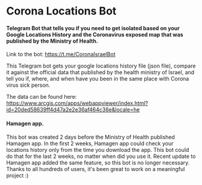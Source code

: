 # Corona Locations Bot
#### Telegram Bot that tells you if you need to get isolated based on your Google Locations History and the Coronavirus exposed map that was published by the Ministry of Health.
 Link to the bot: https://t.me/CoronaIsraelBot
 
 This Telegram bot gets your google locations history file (json file), compare it against the official data that published by the health ministry of Israel, and tell you if, where, and when have you been in the same place with Corona virus sick person.

 The data can be found here: https://www.arcgis.com/apps/webappviewer/index.html?id=20ded58639ff4d47a2e2e36af464c36e&locale=he

 #### Hamagen app.
 This bot was created 2 days before the Ministry of Health published Hamagen app.
 In the first 2 weeks, Hamagen app could check your locations history only from the time you download the app. This bot could do that for the last 2 weeks, no matter when did you use it.
 Recent update to Hamagen app added the same feature, so this bot is no longer necessary.
 Thanks to all hundreds of users, it's been great to work on a meaningful project :)
 
  
